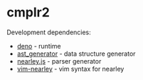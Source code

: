 
# cmplr2

Development dependencies:

- [deno](https://deno.com/) - runtime
- [ast_generator](https://git.reim.ar/sfja.skp/ast_generator/) - data structure generator
- [nearley.js](https://nearley.js.org/) - parser generator
- [vim-nearley](https://github.com/tjvr/vim-nearley) - vim syntax for nearley

